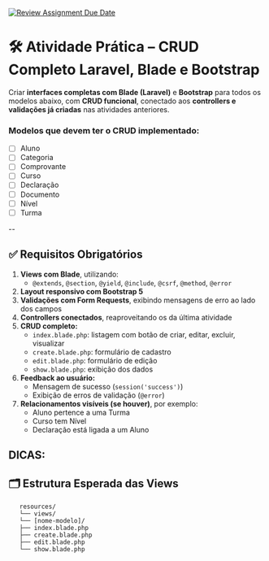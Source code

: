 [![Review Assignment Due Date](https://classroom.github.com/assets/deadline-readme-button-22041afd0340ce965d47ae6ef1cefeee28c7c493a6346c4f15d667ab976d596c.svg)](https://classroom.github.com/a/tv4lKYZS)
# 🛠️ Atividade Prática – CRUD Completo Laravel, Blade e Bootstrap


Criar **interfaces completas com Blade (Laravel)** e **Bootstrap** para todos os modelos abaixo, com **CRUD funcional**, conectado aos **controllers e validações já criadas** nas atividades anteriores.

### Modelos que devem ter o CRUD implementado:

- [ ] Aluno  
- [ ] Categoria  
- [ ] Comprovante  
- [ ] Curso  
- [ ] Declaração  
- [ ] Documento  
- [ ] Nível  
- [ ] Turma  

--

## ✅ Requisitos Obrigatórios

1. **Views com Blade**, utilizando:
   - `@extends`, `@section`, `@yield`, `@include`, `@csrf`, `@method`, `@error`
2. **Layout responsivo com Bootstrap 5**
3. **Validações com Form Requests**, exibindo mensagens de erro ao lado dos campos
4. **Controllers conectados**, reaproveitando os da última atividade
5. **CRUD completo:**
   - `index.blade.php`: listagem com botão de criar, editar, excluir, visualizar
   - `create.blade.php`: formulário de cadastro
   - `edit.blade.php`: formulário de edição
   - `show.blade.php`: exibição dos dados
6. **Feedback ao usuário:**
   - Mensagem de sucesso (`session('success')`)
   - Exibição de erros de validação (`@error`)
7. **Relacionamentos visíveis (se houver)**, por exemplo:
   - Aluno pertence a uma Turma
   - Curso tem Nível
   - Declaração está ligada a um Aluno

## DICAS:
## 🗂️ Estrutura Esperada das Views
```
   resources/
   └── views/
   └── [nome-modelo]/
   ├── index.blade.php
   ├── create.blade.php
   ├── edit.blade.php
   └── show.blade.php
```
